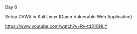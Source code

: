 Day 0

Setup DVWA in Kali Linux (Damn Vulnerable Web Application)

https://www.youtube.com/watch?v=Rv-td31CHLY

